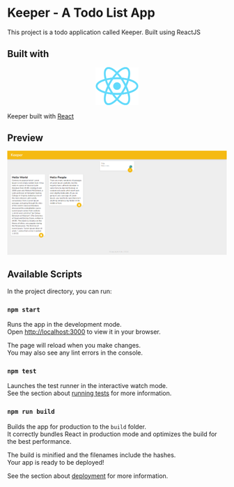 # Keeper - A Todo List App

This project is a todo application called Keeper. Built using ReactJS

## Built with

<p align="center">
    <img width="100" src="./public/React-icon.png">
</p>

 Keeper built with [React](https://react.dev/)

## Preview

<p align="center">
<!--   <a href="https://blog.nurriyad.xyz" target="_blank">
    <img width="1090" src="./public/app-preview.png">
    <br>
    Live Demo
  </a> -->
    <img width="1090" src="./public/app-preview.png">
</p>

## Available Scripts

In the project directory, you can run:

### `npm start`

Runs the app in the development mode.\
Open [http://localhost:3000](http://localhost:3000) to view it in your browser.

The page will reload when you make changes.\
You may also see any lint errors in the console.

### `npm test`

Launches the test runner in the interactive watch mode.\
See the section about [running tests](https://facebook.github.io/create-react-app/docs/running-tests) for more information.

### `npm run build`

Builds the app for production to the `build` folder.\
It correctly bundles React in production mode and optimizes the build for the best performance.

The build is minified and the filenames include the hashes.\
Your app is ready to be deployed!

See the section about [deployment](https://facebook.github.io/create-react-app/docs/deployment) for more information.
